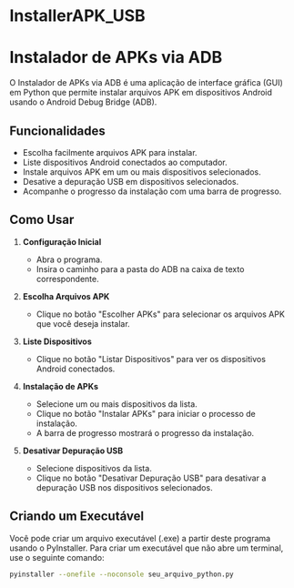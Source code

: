 # InstallerAPK_USB
# Instalador de APKs via ADB

O Instalador de APKs via ADB é uma aplicação de interface gráfica (GUI) em Python que permite instalar arquivos APK em dispositivos Android usando o Android Debug Bridge (ADB).

## Funcionalidades

- Escolha facilmente arquivos APK para instalar.
- Liste dispositivos Android conectados ao computador.
- Instale arquivos APK em um ou mais dispositivos selecionados.
- Desative a depuração USB em dispositivos selecionados.
- Acompanhe o progresso da instalação com uma barra de progresso.

## Como Usar

1. **Configuração Inicial**
   - Abra o programa.
   - Insira o caminho para a pasta do ADB na caixa de texto correspondente.

2. **Escolha Arquivos APK**
   - Clique no botão "Escolher APKs" para selecionar os arquivos APK que você deseja instalar.

3. **Liste Dispositivos**
   - Clique no botão "Listar Dispositivos" para ver os dispositivos Android conectados.

4. **Instalação de APKs**
   - Selecione um ou mais dispositivos da lista.
   - Clique no botão "Instalar APKs" para iniciar o processo de instalação.
   - A barra de progresso mostrará o progresso da instalação.

5. **Desativar Depuração USB**
   - Selecione dispositivos da lista.
   - Clique no botão "Desativar Depuração USB" para desativar a depuração USB nos dispositivos selecionados.

## Criando um Executável

Você pode criar um arquivo executável (.exe) a partir deste programa usando o PyInstaller. Para criar um executável que não abre um terminal, use o seguinte comando:

```bash
pyinstaller --onefile --noconsole seu_arquivo_python.py
